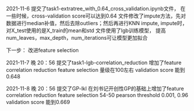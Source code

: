 2021-11-6 
  提交了task1-extratree_with_0.64_cross_validation.ipynb文件， 在一些时候，cross-validation score可以达到0.64
  文件修改了impute方法，先对数据进行median补值，然后去除outliers；然后再进行KNN impute, impute时，对X_test使用的是X_train的mean和std
  文件使用了lgb训练模型， 提高num_leaves，max_depth，num_iterations可让模型更加拟合
  
  下一步： 改进feature selection

2021-11-7 晚 20：56 
 提交了task1-lgb-correlation_reduction
 增加了feature correlation reduction
 feature selection 量级在100左右
 validation score 能到0.648
 
 2021-11-8 晚 20：56 
 提交了GP-lkl
 在刘书记开创性GP的基础上增加了feature correlation reduction
 feature selection 54-50 pearson threshold 0.001, 0.96
 validation score 能到0.669


